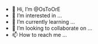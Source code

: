 - 👋 Hi, I’m @OsToOrE
- 👀 I’m interested in ...
- 🌱 I’m currently learning ...
- 💞️ I’m looking to collaborate on ...
- 📫 How to reach me ...

<!---
OsToOrE/OsToOrE is a ✨ special ✨ repository because its `README.md` (this file) appears on your GitHub profile.
You can click the Preview link to take a look at your changes.
--->
